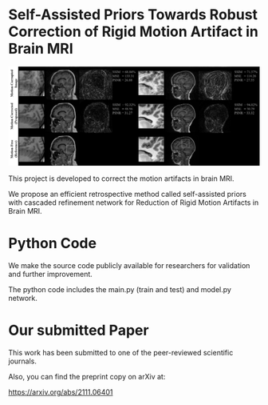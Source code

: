 # Self-Assisted Priors Towards Robust Correction of Rigid Motion Artifact in Brain MRI

!['Results'](fig/result2.png)


This project is developed to correct the motion artifacts in brain MRI. 

We propose an efficient retrospective method called self-assisted priors with cascaded refinement network for Reduction of Rigid Motion Artifacts in Brain MRI. 



# Python Code

We make the source code publicly available for researchers for validation and further improvement.

The python code includes the main.py (train and test) and model.py network.

# Our submitted Paper

This work has been submitted to one of the peer-reviewed scientific journals.

Also, you can find the preprint copy on arXiv at:

https://arxiv.org/abs/2111.06401
